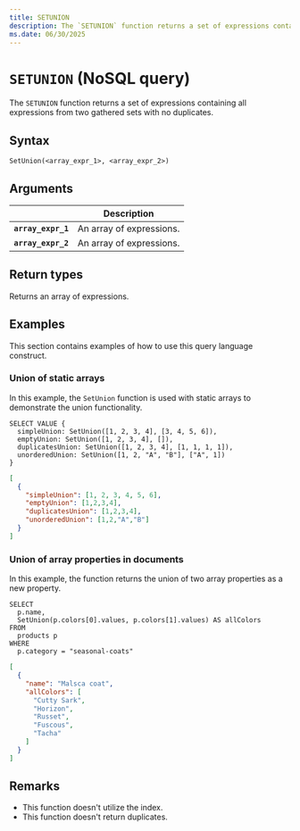 ```yaml
---
title: SETUNION
description: The `SETUNION` function returns a set of expressions containing all expressions from two gathered sets with no duplicates.
ms.date: 06/30/2025
---
```


# `SETUNION` (NoSQL query)

The `SETUNION` function returns a set of expressions containing all expressions from two gathered sets with no duplicates.

## Syntax

```nosql
SetUnion(<array_expr_1>, <array_expr_2>)
```

## Arguments

| | Description |
| --- | --- |
| **`array_expr_1`** | An array of expressions. |
| **`array_expr_2`** | An array of expressions. |

## Return types

Returns an array of expressions.

## Examples

This section contains examples of how to use this query language construct.

### Union of static arrays

In this example, the `SetUnion` function is used with static arrays to demonstrate the union functionality.

```nosql
SELECT VALUE {
  simpleUnion: SetUnion([1, 2, 3, 4], [3, 4, 5, 6]),
  emptyUnion: SetUnion([1, 2, 3, 4], []),
  duplicatesUnion: SetUnion([1, 2, 3, 4], [1, 1, 1, 1]),
  unorderedUnion: SetUnion([1, 2, "A", "B"], ["A", 1])
}
```

```json
[
  {
    "simpleUnion": [1, 2, 3, 4, 5, 6],
    "emptyUnion": [1,2,3,4],
    "duplicatesUnion": [1,2,3,4],
    "unorderedUnion": [1,2,"A","B"]
  }
]
```

### Union of array properties in documents

In this example, the function returns the union of two array properties as a new property.

```nosql
SELECT
  p.name,
  SetUnion(p.colors[0].values, p.colors[1].values) AS allColors
FROM
  products p
WHERE
  p.category = "seasonal-coats"
```

```json
[
  {
    "name": "Malsca coat",
    "allColors": [
      "Cutty Sark",
      "Horizon",
      "Russet",
      "Fuscous",
      "Tacha"
    ]
  }
]
```

## Remarks

- This function doesn't utilize the index.
- This function doesn't return duplicates.
